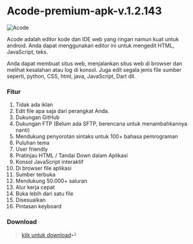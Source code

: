 # Acode-premium-apk-v.1.2.143

![Acode](acode.png)

Acode adalah editor kode dan IDE web yang ringan namun kuat untuk android. Anda dapat menggunakan editor ini untuk mengedit HTML, JavaScript, teks.

Anda dapat membuat situs web, menjalankan situs web di browser dan melihat kesalahan atau log di konsol.
Juga edit segala jenis file sumber seperti, python, CSS, html, java, JavaScript, Dart dll.

### Fitur
1. Tidak ada iklan
2. Edit file apa saja dari perangkat Anda.
3. Dukungan GitHub
4. Dukungan FTP (Belum ada SFTP, berencana untuk menambahkannya nanti)
5. Mendukung penyorotan sintaks untuk 100+ bahasa pemrograman
6. Puluhan tema
7. User friendly
8. Pratinjau HTML / Tandai Down dalam Aplikasi
9. Konsol JavaScript interaktif
10. Di browser file aplikasi
11. Sumber terbuka
12. Mendukung 50.000+ saluran
13. Alur kerja cepat
14. Buka lebih dari satu file
15. Disesuaikan
16. Pintasan keyboard

### Download
> [klik untuk download](https://dl1.apkgoogle.org/2020/Acode-v1.2.143_build_143.apk)⏎
